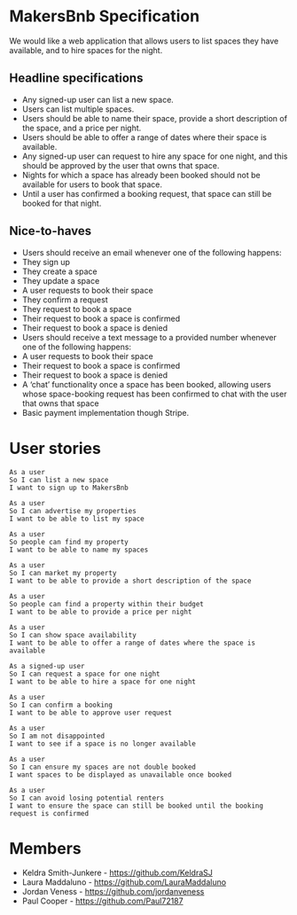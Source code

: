 # MakersBnb Specification
We would like a web application that allows users to list spaces they have available, and to hire spaces for the night.

## Headline specifications

* Any signed-up user can list a new space.
* Users can list multiple spaces.
* Users should be able to name their space, provide a short description of the space, and a price per night.
* Users should be able to offer a range of dates where their space is available.
* Any signed-up user can request to hire any space for one night, and this should be approved by the user that owns that space.
* Nights for which a space has already been booked should not be available for users to book that space.
* Until a user has confirmed a booking request, that space can still be booked for that night.

## Nice-to-haves

* Users should receive an email whenever one of the following happens:
* They sign up
* They create a space
* They update a space
* A user requests to book their space
* They confirm a request
* They request to book a space
* Their request to book a space is confirmed
* Their request to book a space is denied
* Users should receive a text message to a provided number whenever one of the following happens:
* A user requests to book their space
* Their request to book a space is confirmed
* Their request to book a space is denied
* A ‘chat’ functionality once a space has been booked, allowing users whose space-booking request has been confirmed to chat with the user that owns that space
* Basic payment implementation though Stripe.

# User stories
```
As a user
So I can list a new space 
I want to sign up to MakersBnb
```
```
As a user 
So I can advertise my properties
I want to be able to list my space
```
```
As a user 
So people can find my property
I want to be able to name my spaces
```
```
As a user
So I can market my property
I want to be able to provide a short description of the space
```
```
As a user 
So people can find a property within their budget
I want to be able to provide a price per night
```
```
As a user 
So I can show space availability
I want to be able to offer a range of dates where the space is available
```
```
As a signed-up user 
So I can request a space for one night
I want to be able to hire a space for one night
```
```
As a user 
So I can confirm a booking 
I want to be able to approve user request
```
```
As a user
So I am not disappointed 
I want to see if a space is no longer available 
```
```
As a user 
So I can ensure my spaces are not double booked
I want spaces to be displayed as unavailable once booked
```
```
As a user 
So I can avoid losing potential renters 
I want to ensure the space can still be booked until the booking request is confirmed
```
# Members
* Keldra Smith-Junkere - https://github.com/KeldraSJ
* Laura Maddaluno - https://github.com/LauraMaddaluno
* Jordan Veness - https://github.com/jordanveness
* Paul Cooper - https://github.com/Paul72187
